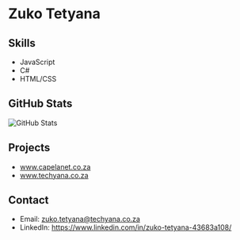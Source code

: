 # Zuko Tetyana

## Skills
- JavaScript
- C#
- HTML/CSS

## GitHub Stats
![GitHub Stats](https://github-readme-stats.vercel.app/api?username=Techyana&show_icons=true&theme=radical)

## Projects
- www.capelanet.co.za
- www.techyana.co.za

## Contact
- Email: zuko.tetyana@techyana.co.za
- LinkedIn: https://www.linkedin.com/in/zuko-tetyana-43683a108/

